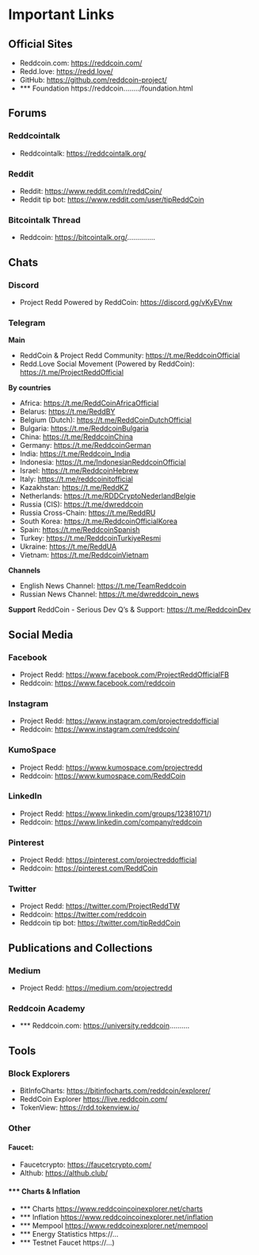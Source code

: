 # Important Links

## Official Sites

- Reddcoin.com: https://reddcoin.com/
- Redd.love: https://redd.love/
- GitHub: https://github.com/reddcoin-project/
- *** Foundation https://reddcoin......../foundation.html

## Forums

### Reddcointalk
- Reddcointalk: https://reddcointalk.org/

### Reddit
- Reddit: https://www.reddit.com/r/reddCoin/
- Reddit tip bot: https://www.reddit.com/user/tipReddCoin

### Bitcointalk Thread
- Reddcoin: https://bitcointalk.org/..............

## Chats

### Discord
- Project Redd Powered by ReddCoin: https://discord.gg/vKyEVnw

### Telegram
**Main**
- ReddCoin & Project Redd Community: https://t.me/ReddcoinOfficial
- Redd.Love Social Movement (Powered by ReddCoin): https://t.me/ProjectReddOfficial

**By countries**
- Africa: https://t.me/ReddCoinAfricaOfficial
- Belarus: https://t.me/ReddBY
- Belgium (Dutch):	https://t.me/ReddCoinDutchOfficial
- Bulgaria: https://t.me/ReddcoinBulgaria
- China: https://t.me/ReddcoinChina
- Germany: https://t.me/ReddcoinGerman
- India: https://t.me/Reddcoin_India
- Indonesia: https://t.me/IndonesianReddcoinOfficial
- Israel: https://t.me/ReddcoinHebrew
- Italy: https://t.me/reddcoinitofficial
- Kazakhstan: https://t.me/ReddKZ
- Netherlands: https://t.me/RDDCryptoNederlandBelgie
- Russia (CIS): https://t.me/dwreddcoin
- Russia Cross-Chain: https://t.me/ReddRU
- South Korea: https://t.me/ReddcoinOfficialKorea
- Spain: https://t.me/ReddcoinSpanish
- Turkey: https://t.me/ReddcoinTurkiyeResmi
- Ukraine: https://t.me/ReddUA
- Vietnam: https://t.me/ReddcoinVietnam

**Channels**
<br/>
- English News Channel: https://t.me/TeamReddcoin
- Russian News Channel: https://t.me/dwreddcoin_news

**Support**
ReddCoin - Serious Dev Q’s & Support: https://t.me/ReddcoinDev

## Social Media

### Facebook
- Project Redd: https://www.facebook.com/ProjectReddOfficialFB
- Reddcoin: https://www.facebook.com/reddcoin

### Instagram
- Project Redd: https://www.instagram.com/projectreddofficial
- Reddcoin: https://www.instagram.com/reddcoin/

### KumoSpace
- Project Redd: https://www.kumospace.com/projectredd
- Reddcoin: https://www.kumospace.com/ReddCoin

### LinkedIn
- Project Redd: https://www.linkedin.com/groups/12381071/)
- Reddcoin: https://www.linkedin.com/company/reddcoin
 
 ### Pinterest
 - Project Redd: https://pinterest.com/projectreddofficial
 - Reddcoin: https://pinterest.com/ReddCoin
 
 ### Twitter
- Project Redd: https://twitter.com/ProjectReddTW
- Reddcoin: https://twitter.com/reddcoin
- Reddcoin tip bot: https://twitter.com/tipReddCoin

## Publications and Collections

### Medium
- Project Redd: https://medium.com/projectredd

### Reddcoin Academy 
- *** Reddcoin.com: https://university.reddcoin..........

## Tools

### Block Explorers

- BitInfoCharts: https://bitinfocharts.com/reddcoin/explorer/
- ReddCoin Explorer https://live.reddcoin.com/
- TokenView: https://rdd.tokenview.io/


### Other
#### Faucet:
- Faucetcrypto: https://faucetcrypto.com/
- Althub: https://althub.club/

#### *** Charts & Inflation 
- *** Charts https://www.reddcoincoinexplorer.net/charts
- *** Inflation https://www.reddcoincoinexplorer.net/inflation
- *** Mempool https://www.reddcoinexplorer.net/mempool
- *** Energy Statistics https://...
- *** Testnet Faucet https://...)

